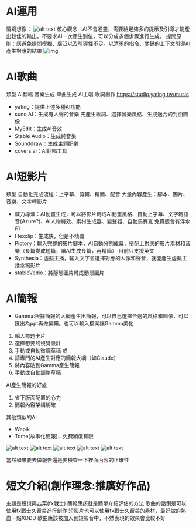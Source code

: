 # AI運用
情境想像：
![alt text](./img/2.png)
核心觀念：AI不會通靈，需要給足夠多的提示及引導才能產出較佳的輸出。不要求AI一次產生到位，可以分成多個步驟進行生成。
提問原則：應避免提問模糊、廣泛以及引導性不足。以清晰的指令、關鍵的上下文引導AI產生對應的結果
![img](./img/1.png)

# AI歌曲
類型
AI翻唱
音樂生成
單曲生成
AI主唱
歌詞創作
https://studio.yating.tw/music
- yating：提供上述多種AI功能
- suno AI：生成有人聲的音樂
先產生歌詞、選擇音樂風格、生成適合的封面圖像
- MyEdit：生成AI音效
- Stable Audio：生成純音樂
- Sounddraw：生成主題配樂
- covers.ai：AI翻唱工具



# AI短影片
類型
自動化完成流程：上字幕、剪輯、精簡、配音
大量內容產生：腳本、圖片、音樂、文字轉影片



- 威力導演：AI動畫生成，可以將影片轉成AI動畫風格、自動上字幕、文字轉語音(Azure?)、AI人物特效、素材生成器、變聲器、自動馬賽克
免費版會有浮水印
- Flexclip：生成快，但是不精確
- Pictory：輸入完整的影片腳本，AI自動分割成幕，搭配上對應的影片素材和音樂（長篇變成短篇，讓AI生成長篇，再精簡）
目前只支援英文
- Synthesia：虛擬主播，輸入文字並選擇對應的人像和聲音，就能產生虛擬主播念稿影片
- stableVedio：將靜態圖片轉成動態圖片



# AI簡報
- Gamma:根據簡報的大綱產生出簡報，可以自己選擇合適的風格和圖像，可以匯出為ppt再做編輯。也可以輸入檔案讓Gamma美化

1. 輸入標題卡片
2. 選擇想要的視覺設計
3. 手動或自動微調草稿
或
1. 請專門的AI產生對應的簡報大綱（如Claude）
2. 將內容貼到Gamma產生簡報
3. 手動或自動調整草稿

AI產生簡報的好處
1. 省下版面配置的心力
2. 簡報內容架構明確

其他類似的AI
- Wepik
- Tome(故事化簡報)，免費額度有限


![alt text](img/3.png)
![alt text](img/4.png)
![alt text](img/5.png)
![alt text](img/6.png)
![alt text](img/7.png)

當然如果要去做報告還是要檢查一下裡面內容的正確性


# 短文介紹(創作理念:推廣好作品)
主題是股災與韭菜(fx戰士)
簡報應該就是簡單介紹評估的方法
歌曲的話倒是可以使用fx戰士久留美進行創作
短影片也可以使用fx戰士久留美的素材，最好做的熱血一點XDDD
歌曲應該被加入到短影音中，不然表現的效果會比較不好



